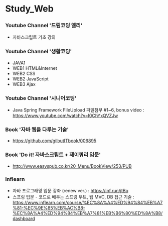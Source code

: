 # Study_Web


### Youtube Channel '드림코딩 엘리'
 - 자바스크립트 기초 강의

### Youtube Channel '생활코딩'
- JAVA1
- WEB1 HTML&Internet
- WEB2 CSS
- WEB2 JavaScript
- WEB3 Ajax

### Youtube Channel '시니어코딩'
- Java Spring Framework FileUpload 파일첨부 #1~6, bonus video : https://www.youtube.com/watch?v=I0ChYxQVZJw

### Book '자바 웹을 다루는 기술'
- https://github.com/gilbutITbook/006895

### Book 'Do it! 자바스크립트 + 제이쿼리 입문'
- http://www.easyspub.co.kr/20_Menu/BookView/253/PUB

### Inflearn
- 자바 프로그래밍 입문 강좌 (renew ver.) : https://inf.run/jtBo
- 스프링 입문 - 코드로 배우는 스프링 부트, 웹 MVC, DB 접근 기술 : https://www.inflearn.com/course/%EC%8A%A4%ED%94%84%EB%A7%81-%EC%9E%85%EB%AC%B8-%EC%8A%A4%ED%94%84%EB%A7%81%EB%B6%80%ED%8A%B8/dashboard
